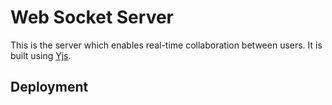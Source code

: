 # Web Socket Server

This is the server which enables real-time collaboration between users. It is built using [Yjs](http://yjs.dev/).

## Deployment
